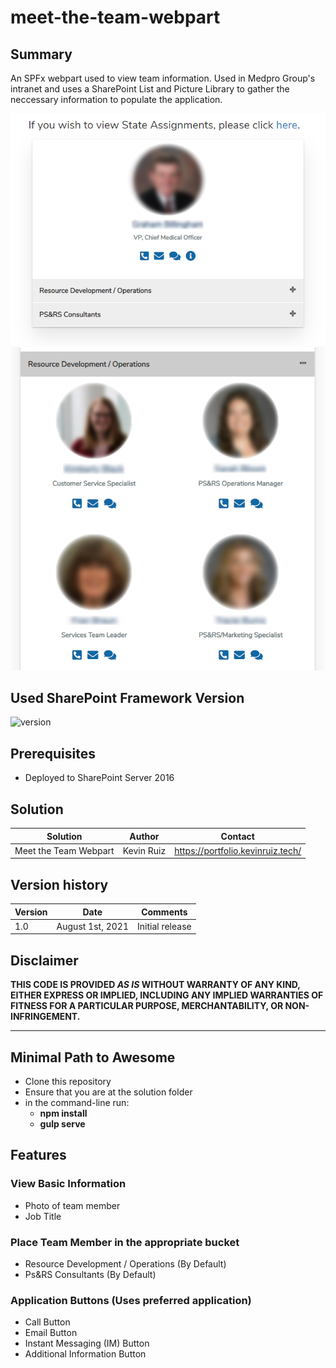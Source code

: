 # meet-the-team-webpart

## Summary

An SPFx webpart used to view team information. Used in Medpro Group's intranet and uses a SharePoint List and Picture Library to gather the neccessary information to populate the application.

![Initial View of App](./app-photos/app-photo.png)
![Opened View of drop-down](./app-photos/app-opened.png)

## Used SharePoint Framework Version

![version](https://img.shields.io/badge/version-1.11-green.svg)

## Prerequisites

- Deployed to SharePoint Server 2016

## Solution

Solution|Author|Contact
--------|------|-------
Meet the Team Webpart | Kevin Ruiz | https://portfolio.kevinruiz.tech/

## Version history

Version|Date|Comments
-------|----|--------
1.0|August 1st, 2021|Initial release

## Disclaimer

**THIS CODE IS PROVIDED *AS IS* WITHOUT WARRANTY OF ANY KIND, EITHER EXPRESS OR IMPLIED, INCLUDING ANY IMPLIED WARRANTIES OF FITNESS FOR A PARTICULAR PURPOSE, MERCHANTABILITY, OR NON-INFRINGEMENT.**

---

## Minimal Path to Awesome

- Clone this repository
- Ensure that you are at the solution folder
- in the command-line run:
  - **npm install**
  - **gulp serve**

## Features

### View Basic Information
- Photo of team member
- Job Title

### Place Team Member in the appropriate bucket
- Resource Development / Operations (By Default)
- Ps&RS Consultants (By Default)

### Application Buttons (Uses preferred application)
- Call Button
- Email Button
- Instant Messaging (IM) Button
- Additional Information Button